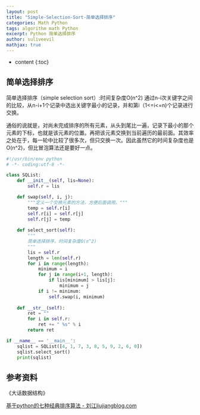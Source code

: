 ```yaml
---
layout: post
title: "Simple-Selection-Sort-简单选择排序"
categories: Math Python
tags: algorithm math Python
excerpt: Python 简单选择排序
author: suliveevil
mathjax: true
---
```


* content
{:toc}
## 简单选择排序

简单选择排序（simple selection sort）:时间复杂度O(n^2)
通过n-i次关键字之间的比较，从n-i+1个记录中选出关键字最小的记录，并和第i（1<=i<=n)个记录进行交换。

通俗的说就是，对尚未完成排序的所有元素，从头到尾比一遍，记录下最小的那个元素的下标，也就是该元素的位置。再把该元素交换到当前遍历的最前面。其效率之处在于，每一轮中比较了很多次，但只交换一次。因此虽然它的时间复杂度也是O(n^2)，但比冒泡算法还是要好一点。

```python
#!/usr/bin/env python
# -*- coding:utf-8 -*-

class SQList:
    def __init__(self, lis=None):
        self.r = lis

    def swap(self, i, j):
        """定义一个交换元素的方法，方便后面调用。"""
        temp = self.r[i]
        self.r[i] = self.r[j]
        self.r[j] = temp
    
    def select_sort(self):
        """
        简单选择排序，时间复杂度O(n^2)
        """
        lis = self.r
        length = len(self.r)
        for i in range(length):
            minimum = i
            for j in range(i+1, length):
                if lis[minimum] > lis[j]:
                    minimum = j
            if i != minimum:
                self.swap(i, minimum)
    
    def __str__(self):
        ret = ""
        for i in self.r:
            ret += " %s" % i
        return ret

if __name__ == '__main__':
    sqlist = SQList([4, 1, 7, 3, 8, 5, 9, 2, 6, 0])
    sqlist.select_sort()
    print(sqlist)
```

## 参考资料

《大话数据结构》

[基于python的七种经典排序算法 - 刘江liujiangblog.com](https://www.cnblogs.com/feixuelove1009/p/6143539.html)

